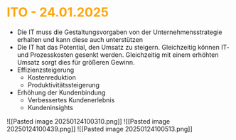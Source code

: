 # <font color = "orange">ITO - 24.01.2025</font>
- Die IT muss die Gestaltungsvorgaben von der Unternehmensstrategie erhalten und kann diese auch unterstützen
- Die IT hat das Potential, den Umsatz zu steigern. Gleichzeitig können IT- und Prozesskosten gesenkt werden. Gleichzeitig mit einem erhöhten Umsatz sorgt dies für größeren Gewinn.
- Effizienzsteigerung
	- Kostenreduktion
	- Produktivitätssteigerung
- Erhöhung der Kundenbindung
	- Verbessertes Kundenerlebnis
	- Kundeninsights

![[Pasted image 20250124100310.png]]
![[Pasted image 20250124100439.png]]
![[Pasted image 20250124100513.png]]
